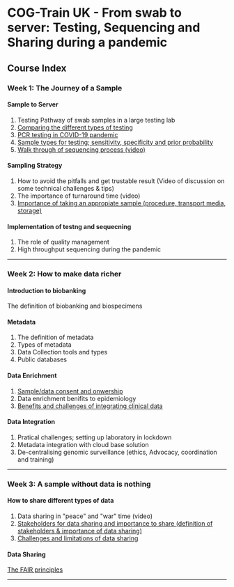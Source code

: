 # COG-Train UK - From swab to server: Testing, Sequencing and Sharing during a pandemic

## Course Index

### Week 1: The Journey of a Sample

#### Sample to Server

1. Testing Pathway of swab samples in a large testing lab
2. [Comparing the different types of testing](https://www.thelancet.com/journals/eclinm/article/PIIS2589-5370(21)00204-2/fulltext)
3. [PCR testing in COVID-19 pandemic](https://www.sciencedirect.com/science/article/pii/S266605392030014X?via%3Dihub)
4. [Sample types for testing; sensitivity, specificity and prior probability](https://www.science.org/doi/10.1126/science.abe9187)
5. [Walk through of sequencing process (video)](https://youtu.be/qzusVw4Dp8w)

#### Sampling Strategy

1. How to avoid the pitfalls and get trustable result (Video of discussion on some technical challenges & tips)
2. The importance of turnaround time (video)
3. [Importance of taking an appropiate sample (procedure, transport media, storage)](https://www.ncbi.nlm.nih.gov/pmc/articles/PMC8282446/)

#### Implementation of testng and sequecning

1. The role of quality management
2. High throughput sequencing during the pandemic

---

### Week 2: How to make data richer

#### Introduction to biobanking

The definition of biobanking and biospecimens

#### Metadata

1. The definition of metadata
2. Types of metadata
3. Data Collection tools and types
4. Public databases

#### Data Enrichment

1. [Sample/data consent and onwership](https://popia.co.za/)
2. Data enrichment benifits to epidemiology
3. [Benefits and challenges of integrating clinical data](https://www.nhsresearchscotland.org.uk/research-in-scotland/data/safe-havens#:~:text=Safe%20Havens%20provide%20a%20platform,to%20agreed%20principles%20and%20standards)

#### Data Integration

1. Pratical challenges; setting up laboratory in lockdown
2. Metadata integration with cloud base solution
3. De-centralising genomic surveillance (ethics, Advocacy, coordination and training)

---

### Week 3: A sample without data is nothing

#### How to share different types of data

1. Data sharing in "peace" and "war" time (video)
2. [Stakeholders for data sharing and importance to share (definition of stakeholders & importance of data sharing)](https://www.frontiersin.org/articles/10.3389/fmed.2018.00006/full)
3. [Challenges and limitations of data sharing](https://openresearchafrica.org/articles/2-15/v1%20(for%20Reference))

#### Data Sharing

[The FAIR principles](https://www.nature.com/articles/sdata201618#Sec6)

---
